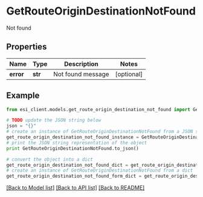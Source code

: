 # GetRouteOriginDestinationNotFound

Not found

## Properties

Name | Type | Description | Notes
------------ | ------------- | ------------- | -------------
**error** | **str** | Not found message | [optional] 

## Example

```python
from esi_client.models.get_route_origin_destination_not_found import GetRouteOriginDestinationNotFound

# TODO update the JSON string below
json = "{}"
# create an instance of GetRouteOriginDestinationNotFound from a JSON string
get_route_origin_destination_not_found_instance = GetRouteOriginDestinationNotFound.from_json(json)
# print the JSON string representation of the object
print GetRouteOriginDestinationNotFound.to_json()

# convert the object into a dict
get_route_origin_destination_not_found_dict = get_route_origin_destination_not_found_instance.to_dict()
# create an instance of GetRouteOriginDestinationNotFound from a dict
get_route_origin_destination_not_found_form_dict = get_route_origin_destination_not_found.from_dict(get_route_origin_destination_not_found_dict)
```
[[Back to Model list]](../README.md#documentation-for-models) [[Back to API list]](../README.md#documentation-for-api-endpoints) [[Back to README]](../README.md)


